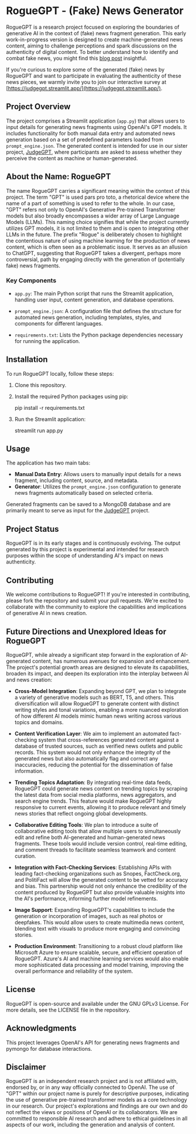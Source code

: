 # RogueGPT - (Fake) News Generator

RogueGPT is a research project focused on exploring the boundaries of generative AI in the context of (fake) news fragment generation. This early work-in-progress version is designed to create machine-generated news content, aiming to challenge perceptions and spark discussions on the authenticity of digital content. To better understand how to identify and combat fake news, you might find this [blog post](https://alexloth.com/how-to-spot-fake-news-this-election-test-your-detection-skills/) insightful.

If you're curious to explore some of the generated (fake) news by RogueGPT and want to participate in evaluating the authenticity of these news pieces, we warmly invite you to join our interactive survey at [https://judgegpt.streamlit.app/](https://judgegpt.streamlit.app/).

## Project Overview

The project comprises a Streamlit application (`app.py`) that allows users to input details for generating news fragments using OpenAI's GPT models. It includes functionality for both manual data entry and automated news generation based on a set of predefined parameters loaded from `prompt_engine.json`. The generated content is intended for use in our sister project, [JudgeGPT](https://github.com/aloth/JudgeGPT), where participants are asked to assess whether they perceive the content as machine or human-generated.

## About the Name: RogueGPT

The name RogueGPT carries a significant meaning within the context of this project. The term "GPT" is used pars pro toto, a rhetorical device where the name of a part of something is used to refer to the whole. In our case, "GPT" refers not only to OpenAI's Generative Pre-trained Transformer models but also broadly encompasses a wider array of Large Language Models (LLMs). This naming choice signifies that while the project currently utilizes GPT models, it is not limited to them and is open to integrating other LLMs in the future. The prefix "Rogue" is deliberately chosen to highlight the contentious nature of using machine learning for the production of news content, which is often seen as a problematic issue. It serves as an allusion to ChatGPT, suggesting that RogueGPT takes a divergent, perhaps more controversial, path by engaging directly with the generation of (potentially fake) news fragments.

### Key Components

- `app.py`: The main Python script that runs the Streamlit application, handling user input, content generation, and database operations.

- `prompt_engine.json`: A configuration file that defines the structure for automated news generation, including templates, styles, and components for different languages.

- `requirements.txt`: Lists the Python package dependencies necessary for running the application.

## Installation

To run RogueGPT locally, follow these steps:

1. Clone this repository.
2. Install the required Python packages using pip:

    pip install -r requirements.txt

3. Run the Streamlit application:

    streamlit run app.py

## Usage

The application has two main tabs:
- **Manual Data Entry**: Allows users to manually input details for a news fragment, including content, source, and metadata.
- **Generator**: Utilizes the `prompt_engine.json` configuration to generate news fragments automatically based on selected criteria.

Generated fragments can be saved to a MongoDB database and are primarily meant to serve as input for the [JudgeGPT](https://github.com/aloth/JudgeGPT) project.

## Project Status

RogueGPT is in its early stages and is continuously evolving. The output generated by this project is experimental and intended for research purposes within the scope of understanding AI's impact on news authenticity.

## Contributing

We welcome contributions to RogueGPT! If you're interested in contributing, please fork the repository and submit your pull requests. We're excited to collaborate with the community to explore the capabilities and implications of generative AI in news creation.

## Future Directions and Unexplored Ideas for RogueGPT

RogueGPT, while already a significant step forward in the exploration of AI-generated content, has numerous avenues for expansion and enhancement. The project's potential growth areas are designed to elevate its capabilities, broaden its impact, and deepen its exploration into the interplay between AI and news creation:

- **Cross-Model Integration**: Expanding beyond GPT, we plan to integrate a variety of generative models such as BERT, T5, and others. This diversification will allow RogueGPT to generate content with distinct writing styles and tonal variations, enabling a more nuanced exploration of how different AI models mimic human news writing across various topics and domains.

- **Content Verification Layer**: We aim to implement an automated fact-checking system that cross-references generated content against a database of trusted sources, such as verified news outlets and public records. This system would not only enhance the integrity of the generated news but also automatically flag and correct any inaccuracies, reducing the potential for the dissemination of false information.

- **Trending Topics Adaptation**: By integrating real-time data feeds, RogueGPT could generate news content on trending topics by scraping the latest data from social media platforms, news aggregators, and search engine trends. This feature would make RogueGPT highly responsive to current events, allowing it to produce relevant and timely news stories that reflect ongoing global developments.

- **Collaborative Editing Tools**: We plan to introduce a suite of collaborative editing tools that allow multiple users to simultaneously edit and refine both AI-generated and human-generated news fragments. These tools would include version control, real-time editing, and comment threads to facilitate seamless teamwork and content curation.

- **Integration with Fact-Checking Services**: Establishing APIs with leading fact-checking organizations such as Snopes, FactCheck.org, and PolitiFact will allow the generated content to be vetted for accuracy and bias. This partnership would not only enhance the credibility of the content produced by RogueGPT but also provide valuable insights into the AI's performance, informing further model refinements.

- **Image Support**: Expanding RogueGPT's capabilities to include the generation or incorporation of images, such as real photos or deepfakes. This would allow users to create multimedia news content, blending text with visuals to produce more engaging and convincing stories.

- **Production Environment**: Transitioning to a robust cloud platform like Microsoft Azure to ensure scalable, secure, and efficient operation of RogueGPT. Azure's AI and machine learning services would also enable more sophisticated data processing and model training, improving the overall performance and reliability of the system.

## License

RogueGPT is open-source and available under the GNU GPLv3 License. For more details, see the LICENSE file in the repository.

## Acknowledgments

This project leverages OpenAI's API for generating news fragments and pymongo for database interactions.

## Disclaimer

RogueGPT is an independent research project and is not affiliated with, endorsed by, or in any way officially connected to OpenAI. The use of "GPT" within our project name is purely for descriptive purposes, indicating the use of generative pre-trained transformer models as a core technology in our research. Our project's explorations and findings are our own and do not reflect the views or positions of OpenAI or its collaborators. We are committed to responsible AI research and adhere to ethical guidelines in all aspects of our work, including the generation and analysis of content.
